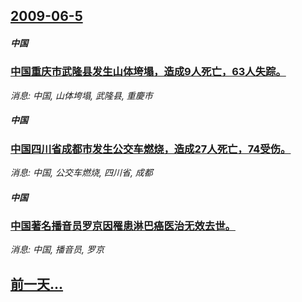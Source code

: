 ## [2009-06-5](/news/2009/06/5/index.md)

##### 中国
### [ 中国重庆市武隆县发生山体垮塌，造成9人死亡，63人失踪。](/news/2009/06/5/中国重庆市武隆县发生山体垮塌-造成9人死亡-63人失踪.md)
_消息: 中国, 山体垮塌, 武隆县, 重慶市_

##### 中国
### [ 中国四川省成都市发生公交车燃烧，造成27人死亡，74受伤。](/news/2009/06/5/中国四川省成都市发生公交车燃烧-造成27人死亡-74受伤.md)
_消息: 中国, 公交车燃烧, 四川省, 成都_

##### 中国
### [ 中国著名播音员罗京因罹患淋巴癌医治无效去世。](/news/2009/06/5/中国著名播音员罗京因罹患淋巴癌医治无效去世.md)
_消息: 中国, 播音员, 罗京_

## [前一天...](/news/2009/06/4/index.md)

